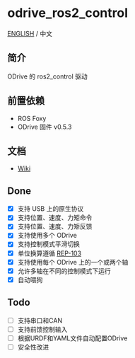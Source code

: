 # odrive_ros2_control
[ENGLISH](<README.md>) / 中文
## 简介
ODrive 的 ros2_control 驱动
## 前置依赖
* ROS Foxy
* ODrive 固件 v0.5.3
## 文档
- [Wiki](https://github.com/Factor-Robotics/odrive_ros2_control/wiki/%E6%96%87%E6%A1%A3)
## Done
- [x] 支持 USB 上的原生协议
- [x] 支持位置、速度、力矩命令
- [x] 支持位置、速度、力矩反馈
- [x] 支持使用多个 ODrive
- [x] 支持控制模式平滑切换
- [x] 单位换算遵循 [REP-103](<https://www.ros.org/reps/rep-0103.html>)
- [x] 支持使用每个 ODrive 上的一个或两个轴
- [x] 允许多轴在不同的控制模式下运行
- [x] 自动喂狗
## Todo
- [ ] 支持串口和CAN
- [ ] 支持前馈控制输入
- [ ] 根据URDF和YAML文件自动配置ODrive
- [ ] 安全性改进